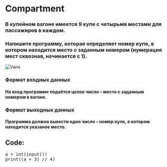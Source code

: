 # Compartment

### В купейном вагоне имеется 9 купе с четырьмя местами для пассажиров в каждом.
### Напишите программу, которая определяет номер купе, в котором находится место с заданным номером (нумерация мест сквозная, начинается с 1).

![Vans](https://user-images.githubusercontent.com/101666279/231869502-d265bce1-7143-4f26-9544-8709191e4d48.png)

### Формат входных данных
#### На вход программе подаётся целое число – место с заданным номером в вагоне.

### Формат выходных данных
#### Программа должна вывести одно число – номер купе, в котором находится указаное место.

## Code:

<pre>
a = int(input())
print((a + 3) // 4)
